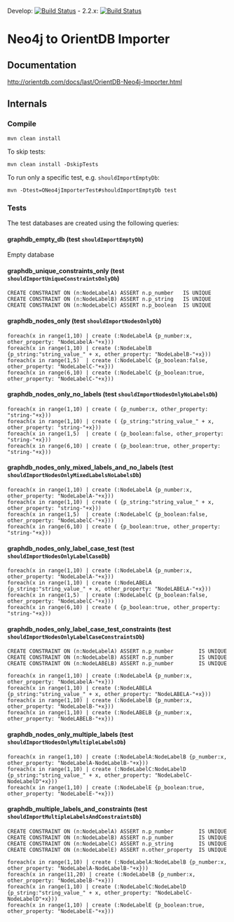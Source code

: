 Develop: [![Build Status](http://helios.orientdb.com/view/multibranch/job/orientdb-neo4j-importer-multibranch/job/develop/badge/icon)](http://helios.orientdb.com/view/multibranch/job/orientdb-neo4j-importer-multibranch/job/develop/) - 2.2.x:  [![Build Status](http://helios.orientdb.com/view/multibranch/job/orientdb-neo4j-importer-multibranch/job/2.2.x/badge/icon)](http://helios.orientdb.com/view/multibranch/job/orientdb-neo4j-importer-multibranch/job/2.2.x/)

# Neo4j to OrientDB Importer

## Documentation

http://orientdb.com/docs/last/OrientDB-Neo4j-Importer.html


## Internals

### Compile

```
mvn clean install
```

To skip tests:

```
mvn clean install -DskipTests
```

To run only a specific test, e.g. `shouldImportEmptyDb`:

```
mvn -Dtest=ONeo4jImporterTest#shouldImportEmptyDb test
```


### Tests

The test databases are created using the following queries:


#### graphdb\_empty\_db (test `shouldImportEmptyDb`)

Empty database


#### graphdb\_unique_constraints\_only (test `shouldImportUniqueConstraintsOnlyDb`)

```
CREATE CONSTRAINT ON (n:NodeLabelA) ASSERT n.p_number   IS UNIQUE
CREATE CONSTRAINT ON (n:NodeLabelB) ASSERT n.p_string   IS UNIQUE
CREATE CONSTRAINT ON (n:NodeLabelC) ASSERT n.p_boolean  IS UNIQUE
```

#### graphdb\_nodes\_only (test `shouldImportNodesOnlyDb`)

```
foreach(x in range(1,10) | create (:NodeLabelA {p_number:x, other_property: "NodeLabelA-"+x}))
foreach(x in range(1,10) | create (:NodeLabelB {p_string:"string_value_" + x, other_property: "NodeLabelB-"+x}))
foreach(x in range(1,5)  | create (:NodeLabelC {p_boolean:false, other_property: "NodeLabelC-"+x}))
foreach(x in range(6,10) | create (:NodeLabelC {p_boolean:true, other_property: "NodeLabelC-"+x}))
```

#### graphdb\_nodes\_only\_no\_labels (test `shouldImportNodesOnlyNoLabelsDb`)

```
foreach(x in range(1,10) | create ( {p_number:x, other_property: "string-"+x}))
foreach(x in range(1,10) | create ( {p_string:"string_value_" + x, other_property: "string-"+x}))
foreach(x in range(1,5)  | create ( {p_boolean:false, other_property: "string-"+x}))
foreach(x in range(6,10) | create ( {p_boolean:true, other_property: "string-"+x}))
```

#### graphdb\_nodes\_only\_mixed\_labels\_and\_no\_labels (test `shouldImportNodesOnlyMixedLabelsNoLabelsDb`)

```
foreach(x in range(1,10) | create (:NodeLabelA {p_number:x, other_property: "NodeLabelA-"+x}))
foreach(x in range(1,10) | create ( {p_string:"string_value_" + x, other_property: "string-"+x}))
foreach(x in range(1,5)  | create (:NodeLabelC {p_boolean:false, other_property: "NodeLabelC-"+x}))
foreach(x in range(6,10) | create ( {p_boolean:true, other_property: "string-"+x}))
```

#### graphdb\_nodes\_only\_label\_case\_test (test `shouldImportNodesOnlyLabelCaseDb`)

```
foreach(x in range(1,10) | create (:NodeLabelA {p_number:x, other_property: "NodeLabelA-"+x}))
foreach(x in range(1,10) | create (:NodeLABELA {p_string:"string_value_" + x, other_property: "NodeLABELA-"+x}))
foreach(x in range(1,5)  | create (:NodeLabelC {p_boolean:false, other_property: "NodeLabelC-"+x}))
foreach(x in range(6,10) | create ( {p_boolean:true, other_property: "string-"+x}))
```


#### graphdb\_nodes\_only\_label\_case\_test\_constraints (test `shouldImportNodesOnlyLabelCaseConstraintsDb`)

```
CREATE CONSTRAINT ON (n:NodeLabelA) ASSERT n.p_number        IS UNIQUE
CREATE CONSTRAINT ON (n:NodeLabelB) ASSERT n.p_number        IS UNIQUE
CREATE CONSTRAINT ON (n:NodeLABELB) ASSERT n.p_number        IS UNIQUE

foreach(x in range(1,10) | create (:NodeLabelA {p_number:x, other_property: "NodeLabelA-"+x}))
foreach(x in range(1,10) | create (:NodeLABELA {p_string:"string_value_" + x, other_property: "NodeLABELA-"+x}))
foreach(x in range(1,10) | create (:NodeLabelB {p_number:x, other_property: "NodeLabelB-"+x}))
foreach(x in range(1,10) | create (:NodeLABELB {p_number:x, other_property: "NodeLABELB-"+x}))
```


#### graphdb\_nodes\_only\_multiple\_labels (test `shouldImportNodesOnlyMultipleLabelsDb`)

```
foreach(x in range(1,10) | create (:NodeLabelA:NodeLabelB {p_number:x, other_property: "NodeLabelA-NodeLabelB-"+x}))
foreach(x in range(1,10) | create (:NodeLabelC:NodeLabelD {p_string:"string_value_" + x, other_property: "NodeLabelC-NodeLabelD"+x}))
foreach(x in range(1,10) | create (:NodeLabelE {p_boolean:true, other_property: "NodeLabelE-"+x}))
```

#### graphdb\_multiple\_labels\_and\_constraints (test `shouldImportMultipleLabelsAndConstraintsDb`)

```
CREATE CONSTRAINT ON (n:NodeLabelA) ASSERT n.p_number        IS UNIQUE
CREATE CONSTRAINT ON (n:NodeLabelB) ASSERT n.p_number        IS UNIQUE
CREATE CONSTRAINT ON (n:NodeLabelC) ASSERT n.p_string        IS UNIQUE
CREATE CONSTRAINT ON (n:NodeLabelE) ASSERT n.other_property  IS UNIQUE

foreach(x in range(1,10) | create (:NodeLabelA:NodeLabelB {p_number:x, other_property: "NodeLabelA-NodeLabelB-"+x}))
foreach(x in range(11,20) | create (:NodeLabelB {p_number:x, other_property: "NodeLabelB-"+x}))
foreach(x in range(1,10) | create (:NodeLabelC:NodeLabelD {p_string:"string_value_" + x, other_property: "NodeLabelC-NodeLabelD"+x}))
foreach(x in range(1,10) | create (:NodeLabelE {p_boolean:true, other_property: "NodeLabelE-"+x}))
```
